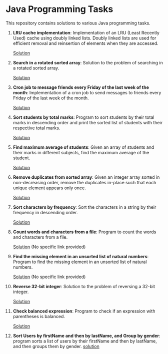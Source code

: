 # Java Programming Tasks

This repository contains solutions to various Java programming tasks.

1. **LRU cache implementation**: Implementation of an LRU (Least Recently Used) cache using doubly linked lists. Doubly linked lists are used for efficient removal and reinsertion of elements when they are accessed.

   [Solution](https://github.com/NiteenRC/JavaDSA/blob/master/src/main/java/cache/LRUCacheImpl.java)

2. **Search in a rotated sorted array**: Solution to the problem of searching in a rotated sorted array.

   [Solution](https://leetcode.com/problems/search-in-rotated-sorted-array/submissions/1223265018/)

3. **Cron job to message friends every Friday of the last week of the month**: Implementation of a cron job to send messages to friends every Friday of the last week of the month.

   [Solution](https://github.com/NiteenRC/JavaDSA/blob/master/src/main/java/date/LastFridayOfMonth.java)

4. **Sort students by total marks**: Program to sort students by their total marks in descending order and print the sorted list of students with their respective total marks.

   [Solution](https://github.com/NiteenRC/JavaDSA/blob/master/src/main/java/sorting/SortStudentsByMarks.java)

5. **Find maximum average of students**: Given an array of students and their marks in different subjects, find the maximum average of the student.

   [Solution](https://github.com/NiteenRC/JavaDSA/blob/master/src/main/java/freq/StudentMaxMarksAvg.java)

6. **Remove duplicates from sorted array**: Given an integer array sorted in non-decreasing order, remove the duplicates in-place such that each unique element appears only once.

   [Solution](https://github.com/NiteenRC/JavaDSA/blob/master/src/main/java/duplicate/RemoveDuplicates.java)

7. **Sort characters by frequency**: Sort the characters in a string by their frequency in descending order.

   [Solution](https://leetcode.com/problems/sort-characters-by-frequency/submissions/1217971453)

8. **Count words and characters from a file**: Program to count the words and characters from a file.

   [Solution](#) (No specific link provided)

9. **Find the missing element in an unsorted list of natural numbers**: Program to find the missing element in an unsorted list of natural numbers.

   [Solution](#) (No specific link provided)

10. **Reverse 32-bit integer**: Solution to the problem of reversing a 32-bit integer.

    [Solution](https://leetcode.com/problems/reverse-integer/submissions/1171436930/)

11. **Check balanced expression**: Program to check if an expression with parentheses is balanced.

    [Solution](https://leetcode.com/problems/valid-parentheses/submissions/1175786382/)

12. **Sort Users by firstName and then by lastName, and Group by gender**: program sorts a list of users by their firstName and then by lastName, and then groups them by gender.
    [solution](https://github.com/NiteenRC/JavaDSA/blob/master/src/main/java/sort/SortAndGroupByGender.java)
